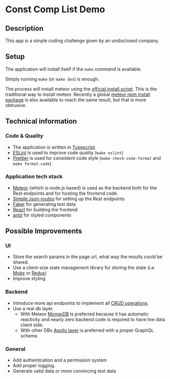 # Const Comp List Demo

## Description
This app is a simple coding challenge given by an undisclosed company.

## Setup
The application will install itself if the `make` command is available.

Simply running `make` (or `make dev`) is enough.

The process will install meteor using the [official install script](https://install.meteor.com/). This is the traditional way to install meteor. Recently a global [meteor npm install package](https://www.npmjs.com/package/meteor) is also available to reach the same result, but that is more obtrusive.

## Technical information
### Code & Quality
 - The application is written in [Typescript](https://www.typescriptlang.org/).
 - [ESLint](https://eslint.org/) is used to improve code quality (`make eslint`)
 - [Prettier](https://prettier.io/) is used for consistent code style (`make check-code-format` and `make format-code`)

### Application tech stack
- [Meteor](https://www.meteor.com/) (which is node.js based) is used as the backend both for the Rest endpoints and for hosting the frontend code.
- [Simple:Json-routes](https://meteor-rest.readthedocs.io/en/latest/packages/json-routes/README/) for setting up the Rest endpoints
- [Faker](https://www.npmjs.com/package/faker) for generating test data
- [React](https://reactjs.org/) for building the frontend
- [antd](https://ant.design/) for styled components

## Possible Improvements
### UI
- Store the search params in the page url, what way the results could be shared.
- Use a client-size state management library for storing the state (i.e. [Mobx](https://mobx.js.org/README.html) or [Redux](https://redux.js.org/))
- Improve styling

### Backend
- Introduce more api endpoints to implement all [CRUD operations](https://en.wikipedia.org/wiki/Create,_read,_update_and_delete).
- Use a real db layer.
  - With Meteor [MongoDB](https://www.mongodb.com/) is preferred because it has automatic reactivity and nearly zero backend code is required to have live data client side.
  - With other DBs [Apollo layer](https://www.apollographql.com/) is preferred with a proper GraphQL schema

### General
- Add authentication and a permission system
- Add proper logging.
- Generate valid data or more convincing test data
